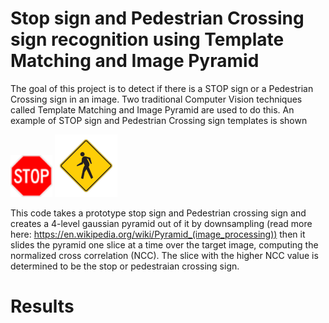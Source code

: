 # Stop sign and Pedestrian Crossing sign recognition using Template Matching and Image Pyramid

The goal of this project is to detect if there is a STOP sign or a Pedestrian Crossing sign in an image. Two traditional Computer Vision techniques called Template
Matching and Image Pyramid are used to do this. An example of STOP sign and Pedestrian Crossing sign templates is shown

![Stop sign template](https://github.com/nannapaneni4/Sign-Detection-using-Template-Matching-/blob/main/stopPrototype67.png)
![Pedestrian Crossing templaate](https://github.com/nannapaneni4/Sign-Detection-using-Template-Matching-/blob/main/pedestriancrossingtemp100.png)

This code takes a prototype stop sign and Pedestrian crossing sign and creates a 4-level gaussian pyramid out of it by downsampling (read more here: https://en.wikipedia.org/wiki/Pyramid_(image_processing)) then it slides the pyramid one slice at a time over the target image, computing the normalized cross correlation (NCC). The slice with the higher NCC value is determined to be the stop or pedestraian crossing sign.

# Results
